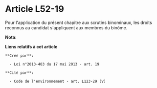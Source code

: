 # Article L52-19

Pour l'application du présent chapitre aux scrutins binominaux, les droits reconnus au candidat s'appliquent aux membres du
binôme.

**Nota:**



**Liens relatifs à cet article**

	**Créé par**:

	  - Loi n°2013-403 du 17 mai 2013 - art. 19

	**Cité par**:

	  - Code de l'environnement - art. L123-29 (V)
